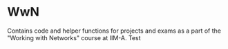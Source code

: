 # WwN
Contains code and helper functions for projects and exams as a part of the "Working with Networks" course at IIM-A.
Test